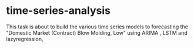# time-series-analysis
This task is about to build the various time series models to forecasting the "Domestic Market (Contract) Blow Molding, Low" using  ARIMA , LSTM and lazyregression,

